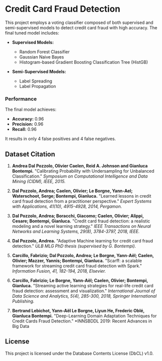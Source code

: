 # Credit Card Fraud Detection

This project employs a voting classifier composed of both supervised and semi-supervised models to detect credit card fraud with high accuracy. The final tuned model includes:

- **Supervised Models:**
  - Random Forest Classifier
  - Gaussian Naive Bayes
  - Histogram-based Gradient Boosting Classification Tree (HistGB)

- **Semi-Supervised Models:**
  - Label Spreading
  - Label Propagation

### Performance

The final model achieves:
- **Accuracy:** 0.96
- **Precision:** 0.96
- **Recall:** 0.96

It results in only 4 false positives and 4 false negatives.


## Dataset Citation

1. **Andrea Dal Pozzolo, Olivier Caelen, Reid A. Johnson and Gianluca Bontempi.** "Calibrating Probability with Undersampling for Unbalanced Classification." *Symposium on Computational Intelligence and Data Mining (CIDM), IEEE, 2015.*

2. **Dal Pozzolo, Andrea; Caelen, Olivier; Le Borgne, Yann-Ael; Waterschoot, Serge; Bontempi, Gianluca.** "Learned lessons in credit card fraud detection from a practitioner perspective." *Expert Systems with Applications, 41(10), 4915-4928, 2014, Pergamon.*

3. **Dal Pozzolo, Andrea; Boracchi, Giacomo; Caelen, Olivier; Alippi, Cesare; Bontempi, Gianluca.** "Credit card fraud detection: a realistic modeling and a novel learning strategy." *IEEE Transactions on Neural Networks and Learning Systems, 29(8), 3784-3797, 2018, IEEE.*

4. **Dal Pozzolo, Andrea.** "Adaptive Machine learning for credit card fraud detection." *ULB MLG PhD thesis (supervised by G. Bontempi).*

5. **Carcillo, Fabrizio; Dal Pozzolo, Andrea; Le Borgne, Yann-Aël; Caelen, Olivier; Mazzer, Yannis; Bontempi, Gianluca.** "Scarff: a scalable framework for streaming credit card fraud detection with Spark." *Information Fusion, 41, 182-194, 2018, Elsevier.*

6. **Carcillo, Fabrizio; Le Borgne, Yann-Aël; Caelen, Olivier; Bontempi, Gianluca.** "Streaming active learning strategies for real-life credit card fraud detection: assessment and visualization." *International Journal of Data Science and Analytics, 5(4), 285-300, 2018, Springer International Publishing.*

7. **Bertrand Lebichot, Yann-Aël Le Borgne, Liyun He, Frederic Oblé, Gianluca Bontempi.** "Deep-Learning Domain Adaptation Techniques for Credit Cards Fraud Detection." *INNSBDDL 2019: Recent Advances in Big Data

## License
This project is licensed under the Database Contents License (DbCL) v1.0.
